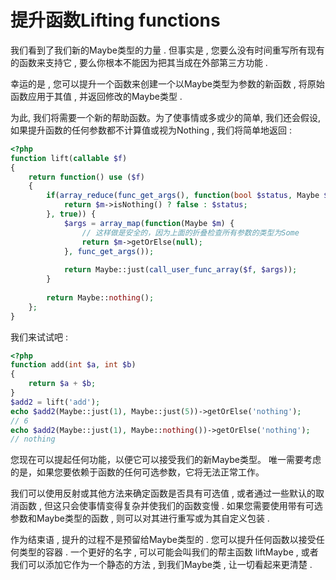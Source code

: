# 提升函数Lifting functions

我们看到了我们新的Maybe类型的力量 . 但事实是 , 您要么没有时间重写所有现有的函数来支持它 , 要么你根本不能因为把其当成在外部第三方功能 .

幸运的是 , 您可以提升一个函数来创建一个以Maybe类型为参数的新函数 , 将原始函数应用于其值 , 并返回修改的Maybe类型 .

为此, 我们将需要一个新的帮助函数。为了使事情或多或少的简单, 我们还会假设, 如果提升函数的任何参数都不计算值或视为Nothing , 我们将简单地返回 :

```php
<?php
function lift(callable $f)
{
    return function() use ($f)
    {
        if(array_reduce(func_get_args(), function(bool $status, Maybe $m) {
            return $m->isNothing() ? false : $status;
        }, true)) {
            $args = array_map(function(Maybe $m) {
                // 这样做是安全的，因为上面的折叠检查所有参数的类型为Some
                return $m->getOrElse(null);
            }, func_get_args());
        
            return Maybe::just(call_user_func_array($f, $args));
        }
        
        return Maybe::nothing();
    };
}
```

我们来试试吧 : 

```php
<?php
function add(int $a, int $b)
{
    return $a + $b;
}
$add2 = lift('add');
echo $add2(Maybe::just(1), Maybe::just(5))->getOrElse('nothing');
// 6
echo $add2(Maybe::just(1), Maybe::nothing())->getOrElse('nothing');
// nothing
```

您现在可以提起任何功能，以便它可以接受我们的新Maybe类型。 唯一需要考虑的是，如果您要依赖于函数的任何可选参数，它将无法正常工作。

我们可以使用反射或其他方法来确定函数是否具有可选值 , 或者通过一些默认的取消函数 , 但这只会使事情变得复杂并使我们的函数变慢 . 如果您需要使用带有可选参数和Maybe类型的函数 , 则可以对其进行重写或为其自定义包装 . 

作为结束语 , 提升的过程不是预留给Maybe类型的 . 您可以提升任何函数以接受任何类型的容器 . 一个更好的名字 , 可以可能会叫我们的帮主函数 liftMaybe , 或者我们可以添加它作为一个静态的方法 , 到我们Maybe类 , 让一切看起来更清楚 . 




